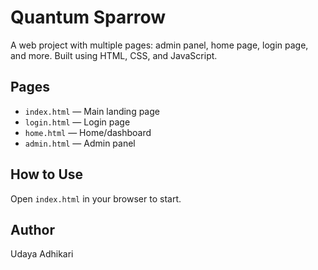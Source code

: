 # Quantum Sparrow

A web project with multiple pages: admin panel, home page, login page, and more. Built using HTML, CSS, and JavaScript.

## Pages
- `index.html` — Main landing page
- `login.html` — Login page
- `home.html` — Home/dashboard
- `admin.html` — Admin panel

## How to Use
Open `index.html` in your browser to start.

## Author
Udaya Adhikari

